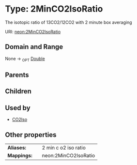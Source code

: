 
# Type: 2MinCO2IsoRatio


The isotopic ratio of 13CO2/12CO2 with 2 minute box averaging

URI: [neon:2MinCO2IsoRatio](https://data.neonscience.org/2MinCO2IsoRatio)


## Domain and Range

None ->  <sub>OPT</sub> [Double](types/Double.md)

## Parents


## Children


## Used by

 * [CO2Iso](CO2Iso.md)

## Other properties

|  |  |  |
| --- | --- | --- |
| **Aliases:** | | 2 min c o2 iso ratio |
| **Mappings:** | | neon:2MinCO2IsoRatio |

